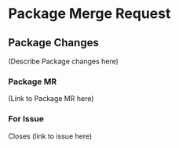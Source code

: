 # Package Merge Request

## Package Changes

(Describe Package changes here)

### Package MR

(Link to Package MR here)

### For Issue

Closes (link to issue here)

<!--
#### BB Processes

Add labels for affected packages so that they are deployed in CI as well as a status label:

/label ~packageX ~dependencyx ~status::doing

Be sure to assign to yourself:

/assign @yourself

Once it is ready for review switch the status and assign reviewers:

/label ~status::review

/reviewer @reviewer1 @reviewer2
-->
